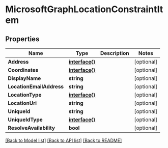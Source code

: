 # MicrosoftGraphLocationConstraintItem

## Properties

Name | Type | Description | Notes
------------ | ------------- | ------------- | -------------
**Address** | [**interface{}**](.md) |  | [optional] 
**Coordinates** | [**interface{}**](.md) |  | [optional] 
**DisplayName** | **string** |  | [optional] 
**LocationEmailAddress** | **string** |  | [optional] 
**LocationType** | [**interface{}**](.md) |  | [optional] 
**LocationUri** | **string** |  | [optional] 
**UniqueId** | **string** |  | [optional] 
**UniqueIdType** | [**interface{}**](.md) |  | [optional] 
**ResolveAvailability** | **bool** |  | [optional] 

[[Back to Model list]](../README.md#documentation-for-models) [[Back to API list]](../README.md#documentation-for-api-endpoints) [[Back to README]](../README.md)


